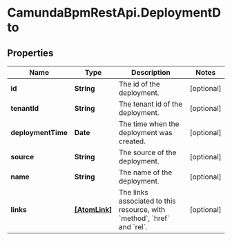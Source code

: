 # CamundaBpmRestApi.DeploymentDto

## Properties

Name | Type | Description | Notes
------------ | ------------- | ------------- | -------------
**id** | **String** | The id of the deployment. | [optional] 
**tenantId** | **String** | The tenant id of the deployment. | [optional] 
**deploymentTime** | **Date** | The time when the deployment was created. | [optional] 
**source** | **String** | The source of the deployment. | [optional] 
**name** | **String** | The name of the deployment. | [optional] 
**links** | [**[AtomLink]**](AtomLink.md) | The links associated to this resource, with &#x60;method&#x60;, &#x60;href&#x60; and &#x60;rel&#x60;. | [optional] 


